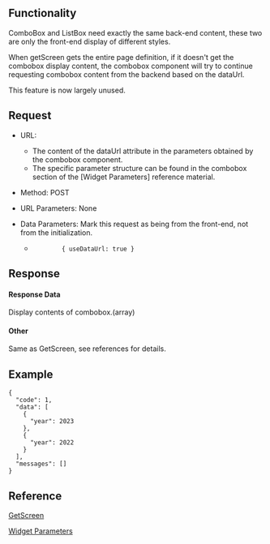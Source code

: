 ## Functionality

ComboBox and ListBox need exactly the same back-end content, these two are
only the front-end display of different styles.

When getScreen gets the entire page definition, if it doesn't get the combobox
display content, the combobox component will try to continue requesting
combobox content from the backend based on the dataUrl.

This feature is now largely unused.

## Request

  * URL: 
    * The content of the dataUrl attribute in the parameters obtained by the combobox component.
    * The specific parameter structure can be found in the combobox section of the [Widget Parameters] reference material.

  

  * Method: POST

  

  * URL Parameters: None

  

  * Data Parameters: Mark this request as being from the front-end, not from the initialization. 
    *             { useDataUrl: true }
        

## Response

#### Response Data

Display contents of combobox.(array)

#### Other

Same as GetScreen, see references for details.

## Example

    
    
    {
      "code": 1,
      "data": [
        {
          "year": 2023
        },
        {
          "year": 2022
        }
      ],
      "messages": []
    }
    

## Reference

[GetScreen](GetScreen.md "GetScreen")

[Widget Parameters](Widget_Parameters.md "Widget Parameters")


